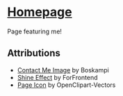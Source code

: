 # [Homepage](https://kylebuii.github.io/Homepage/)

Page featuring me!

## Attributions
 - [Contact Me Image](https://pixabay.com/photos/programming-html-css-javascript-1873854/) by Boskampi
 - [Shine Effect](https://medium.com/@forfrontendofficial/14-css-shine-effects-for-frontend-3194b796c174) by ForFrontend
 - [Page Icon](https://pixabay.com/vectors/file-generic-icon-icons-matt-1294459/) by OpenClipart-Vectors
